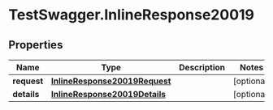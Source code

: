 # TestSwagger.InlineResponse20019

## Properties

Name | Type | Description | Notes
------------ | ------------- | ------------- | -------------
**request** | [**InlineResponse20019Request**](InlineResponse20019Request.md) |  | [optional] 
**details** | [**InlineResponse20019Details**](InlineResponse20019Details.md) |  | [optional] 


